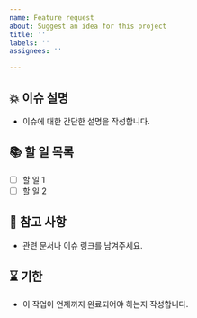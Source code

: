 ```yaml
---
name: Feature request
about: Suggest an idea for this project
title: ''
labels: ''
assignees: ''

---
```

<!-- 이슈 이름 컨벤션
[BUG] : 기존 기능의 문제를 수정하는 작업
[FEAT] : 새로운 기능을 추가하는 작업
[IMPR] : 기존 기능이나 코드의 개선 작업
[DOC] : 문서 작성 및 업데이트 작업
[OTHER] : 기타 필요한 작업
-->

## 💥 이슈 설명
- 이슈에 대한 간단한 설명을 작성합니다.

## 📚 할 일 목록
- [ ] 할 일 1
- [ ] 할 일 2

## 👀 참고 사항
- 관련 문서나 이슈 링크를 남겨주세요.

## ⌛ 기한
- 이 작업이 언제까지 완료되어야 하는지 작성합니다.
